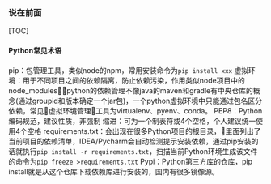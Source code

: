 ### 说在前面
[TOC]
#### Python常见术语
pip：包管理工具，类似node的npm，常用安装命令为`pip install xxx`
虚拟环境：用于不同项目之间的依赖隔离，防止依赖污染，作用类似node项目中的node_modules，python的依赖管理不像java的maven和gradle有中央仓库的概念(通过groupid和版本确定一个jar包)，一个python虚拟环境中只能通过包名区分依赖，常见虚拟环境管理工具为virtualenv、pyenv、conda。
PEP8：Python编码规范，建议性质，非强制
缩进：可为一个制表符或4个空格，个人建议统一使用4个空格
requirements.txt：会出现在很多Python项目的根目录，里面列出了当前项目的依赖清单，IDEA/Pycharm会自动检测提示安装依赖，通过pip安装的话就执行`pip install -r requirements.txt`，扫描当前Python环境生成该文件的命令为`pip freeze >requirements.txt`
Pypi：Python第三方库的仓库，pip install就是从这个仓库下载依赖库进行安装的，国内有很多镜像源。

